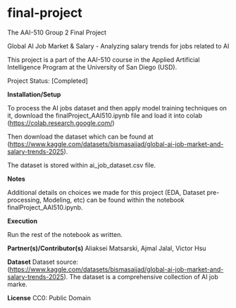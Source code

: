 # final-project
The AAI-510 Group 2 Final Project

Global AI Job Market & Salary - Analyzing salary trends for jobs related to AI

This project is a part of the AAI-510 course in the Applied Artificial Intelligence Program at the University of San Diego (USD).

Project Status: [Completed]

**Installation/Setup**

To process the AI jobs dataset and then apply model training techniques on it, download the finalProject_AAI510.ipynb file and load it into colab (https://colab.research.google.com/)

Then download the dataset which can be found at (https://www.kaggle.com/datasets/bismasajjad/global-ai-job-market-and-salary-trends-2025).

The dataset is stored within ai_job_dataset.csv file.

**Notes**

Additional details on choices we made for this project (EDA, Dataset pre-processing, Modeling, etc) can be found within the notebook finalProject_AAI510.ipynb.

**Execution**

Run the rest of the notebook as written.

**Partner(s)/Contributor(s)**
Aliaksei Matsarski, Ajmal Jalal, Victor Hsu

**Dataset**
Dataset source: (https://www.kaggle.com/datasets/bismasajjad/global-ai-job-market-and-salary-trends-2025). The dataset is a comprehensive collection of AI job marke.

**License**
CC0: Public Domain

